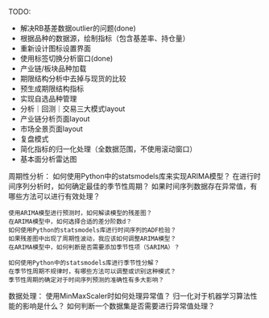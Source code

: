 TODO:
- 解决RB基差数据outlier的问题(done)
- 根据品种的数据源，绘制指标（包含基差率、持仓量）
- 重新设计图标设置界面
- 使用标签切换分析窗口(done)
- 产业链/板块品种加载
- 期限结构分析中去掉与现货的比较
- 预生成期限结构指标
- 实现自选品种管理
- 分析｜回测｜交易三大模式layout
- 产业链分析页面layout
- 市场全景页面layout
- 复盘模式
- 简化指标的归一化处理（全数据范围，不使用滚动窗口）
- 基本面分析雷达图

周期性分析：
    如何使用Python中的statsmodels库来实现ARIMA模型？
    在进行时间序列分析时，如何确定最佳的季节性周期？
    如果时间序列数据存在异常值，有哪些方法可以进行有效处理？

    使用ARIMA模型进行预测时，如何解读模型的残差图？
    在ARIMA模型中，如何选择合适的差分阶数d？
    如何使用Python的statsmodels库进行时间序列的ADF检验？
    如果残差图中出现了周期性波动，我应该如何调整ARIMA模型？
    在ARIMA模型中，如何判断是否需要添加季节性项（SARIMA）？

    如何使用Python中的statsmodels库进行季节性分解？
    在季节性周期不规律时，有哪些方法可以调整或识别这种模式？
    季节性周期的确定对于时间序列预测的准确性有多大影响？

数据处理：
    使用MinMaxScaler时如何处理异常值？
    归一化对于机器学习算法性能的影响是什么？
    如何判断一个数据集是否需要进行异常值处理？